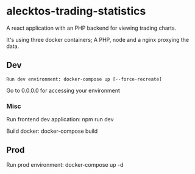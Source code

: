 # alecktos-trading-statistics

A react application with an PHP backend for viewing trading charts. 

It's using three docker containers; A PHP, node and a nginx proxying the data. 
 
## Dev
    Run dev environment: docker-compose up [--force-recreate]
Go to 0.0.0.0 for accessing your environment
### Misc
Run frontend dev application: npm run dev

Build docker: docker-compose build
 
## Prod
Run prod environment: docker-compose up -d
 
